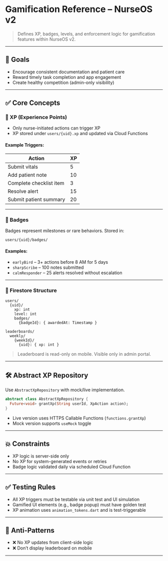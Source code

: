 
# Gamification Reference – NurseOS v2

> Defines XP, badges, levels, and enforcement logic for gamification features within NurseOS v2.

---

## 🎯 Goals

- Encourage consistent documentation and patient care
- Reward timely task completion and app engagement
- Create healthy competition (admin-only visibility)

---

## ✅ Core Concepts

### 🧠 XP (Experience Points)

- Only nurse-initiated actions can trigger XP
- XP stored under `users/{uid}.xp` and updated via Cloud Functions

#### Example Triggers:
| Action                   | XP |
|--------------------------|----|
| Submit vitals            | 5  |
| Add patient note         | 10 |
| Complete checklist item  | 3  |
| Resolve alert            | 15 |
| Submit patient summary   | 20 |

---

### 🏅 Badges

Badges represent milestones or rare behaviors. Stored in:
```
users/{uid}/badges/
```

#### Examples:
- `earlyBird` – 3+ actions before 8 AM for 5 days
- `sharpScribe` – 100 notes submitted
- `calmResponder` – 25 alerts resolved without escalation

---

### 🧱 Firestore Structure

```plaintext
users/
  {uid}/
    xp: int
    level: int
    badges/
      {badgeId}: { awardedAt: Timestamp }

leaderboards/
  weekly/
    {weekId}/
      {uid}: { xp: int }
```

> Leaderboard is read-only on mobile. Visible only in admin portal.

---

## 🛠️ Abstract XP Repository

Use `AbstractXpRepository` with mock/live implementation.

```dart
abstract class AbstractXpRepository {
  Future<void> grantXp(String userId, XpAction action);
}
```

- Live version uses HTTPS Callable Functions (`functions.grantXp`)
- Mock version supports `useMock` toggle

---

## 💥 Constraints

- XP logic is server-side only
- No XP for system-generated events or retries
- Badge logic validated daily via scheduled Cloud Function

---

## ✅ Testing Rules

- All XP triggers must be testable via unit test and UI simulation
- Gamified UI elements (e.g., badge popup) must have golden test
- XP animation uses `animation_tokens.dart` and is test-triggerable

---

## 🚫 Anti-Patterns

- ❌ No XP updates from client-side logic
- ❌ Don’t display leaderboard on mobile

---
